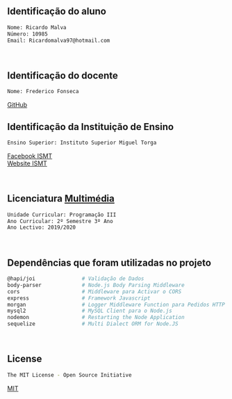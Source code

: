 
## Identificação do aluno
```bash
Nome: Ricardo Malva
Número: 10985 
Email: Ricardomalva97@hotmail.com
```
<br>

## Identificação do docente
```bash
Nome: Frederico Fonseca
```
[GitHub](https://github.com/fffonseca)
<br>

## Identificação da Instituição de Ensino
```bash
Ensino Superior: Instituto Superior Miguel Torga
```
[Facebook ISMT](https://www.facebook.com/ismtcoimbra/) <br>
[Website ISMT](https://www.ismt.pt/)

<br>

## Licenciatura [Multimédia](https://ismt.pt/ensino/oferta-educativa/licenciaturas/multimedia/)
```bash
Unidade Curricular: Programação III
Ano Curricular: 2º Semestre 3º Ano
Ano Lectivo: 2019/2020
```
<br>

## Dependências que foram utilizadas no projeto
```bash
@hapi/joi               # Validação de Dados
body-parser             # Node.js Body Parsing Middleware
cors                    # Middleware para Activar o CORS
express                 # Framework Javascript 
morgan                  # Logger Middleware Function para Pedidos HTTP
mysql2                  # MySQL Client para o Node.js
nodemon                 # Restarting the Node Application
sequelize               # Multi Dialect ORM for Node.JS
```
<br>

## License
```bash
The MIT License - Open Source Initiative
```
[MIT](https://choosealicense.com/licenses/mit/)
